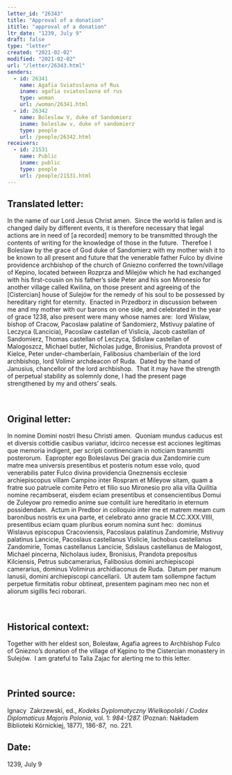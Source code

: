 ```yaml
---
letter_id: "26343"
title: "Approval of a donation"
ititle: "approval of a donation"
ltr_date: "1239, July 9"
draft: false
type: "letter"
created: "2021-02-02"
modified: "2021-02-02"
url: "/letter/26343.html"
senders:
  - id: 26341
    name: Agafia Sviatoslavna of Rus
    iname: agafia sviatoslavna of rus
    type: woman
    url: /woman/26341.html
  - id: 26342
    name: Boleslaw V, duke of Sandomierz
    iname: boleslaw v, duke of sandomierz
    type: people
    url: /people/26342.html
receivers:
  - id: 21531
    name: Public
    iname: public
    type: people
    url: /people/21531.html
---
```

<h2> Translated letter:</h2><p>In the name of our Lord Jesus Christ amen.&nbsp; Since the world is fallen and is changed daily by different events, it is therefore necessary that legal actions are in need of [a recorded] memory to be transmitted through the contents of writing for the knowledge of those in the future.&nbsp; Therefoe I Boleslaw by the grace of God duke of Sandomierz with my mother wish it to be known to all present and future that the venerable father Fulco by divine providence archbishop of the church of Gniezno conferred the town/village of Kepino, located between Rozprza and Milejów which he had exchanged with his first-cousin on his father’s side Peter and his son Mironesio for another village called Kwilina, on those present and agreeing of the [Cistercian] house of Sulejów for the remedy of his soul to be possessed by hereditary right for eternity.&nbsp; Enacted in Przedborz in discussion between me and my mother with our barons on one side, and celebrated in the year of grace 1238, also present were many whose names are:&nbsp; lord Wislaw, bishop of Cracow, Pacoslaw palatine of Sandomierz, Mstivuy palatine of Leczyca (Lancicia), Pacoslaw castellan of Vislicia, Jacob castellan of Sandomierz, Thomas castellan of Leczyca, Sdislaw castellan of Malogoszcz, Michael butler, Nicholas judge, Bronisius, Prandota provost of Kielce, Peter under-chamberlain, Falibosius chamberlain of the lord archbishop, lord Volimir archdeacon of Ruda.&nbsp; Dated by the hand of Janusius, chancellor of the lord archbishop.&nbsp; That it may have the strength of perpetual stability as solemnly done, I had the present page strengthened by my and others’ seals.</p><p>&nbsp;</p><h2 class="mt-4"> Original letter:</h2><p>In nomine Domini nostri Ihesu Christi amen.&nbsp; Quoniam mundus caducus est et diversis cottidie casibus variatur, idcirco necesse est acciones legitimas que memoria indigent, per scripti continenciam in noticiam transmitti posterorum.&nbsp; Eapropter ego Boleslavus Dei gracia dux Zandomirie cum matre mea universis presentibus et posteris notum esse volo, quod venerabilis pater Fulco divina providencia Gneznensis ecclesie archiepiscopus villam Campino inter Rospram et Mileyow sitam, quam a fratre suo patruele comite Petro et filio suo Mironesio pro alia villa Quilitia nomine recambserat, eisdem eciam presentibus et consencientibus Domui de Zuleyow pro remedio anime sue contulit iure hereditario in eternum possidendam.&nbsp; Actum in Predbor in colloquio inter me et matrem meam cum baronibus nostris ex una parte, et celebrato anno gracie M.CC.XXX.VIIII, presentibus eciam quam pluribus eorum nomina sunt hec:&nbsp; dominus Wislavus episcopus Cracoviensis, Pacoslaus palatinus Zandomirie, Mstivuy palatinus Lancicie, Pacoslaus castellanus Vislicie, Iachobus castellanus Zandomirie, Tomas castellanus Lancicie, Sdislaus castellanus de Malogost, Michael pincerna, Nicholaus iudex, Bronisius, Prandota prepositus Kilciensis, Petrus subcamerarius, Falibosius domini archiepiscopi camerarius, dominus Volimirus archidiaconus de Ruda.&nbsp; Datum per manum Ianusii, domini archiepiscopi cancellarii.&nbsp; Ut autem tam sollempne factum perpetue firmitatis robur obtineat, presentem paginam meo nec non et aliorum sigillis feci roborari.</p><p>&nbsp;</p><h2 class="mt-4"> Historical context:</h2><p>Together with her eldest son, Bolesław, Agafia agrees to Archbishop Fulco of Gniezno’s donation of the village of Kępino to the Cistercian monastery in Sulejów.&nbsp; I am grateful to Talia Zajac for alerting me to this letter.</p><p>&nbsp;</p><h2 class="mt-4"> Printed source:</h2><p>Ignacy &nbsp;Zakrzewski, ed., <i>Kodeks Dyplomatyczny Wielkopolski / Codex Diplomaticus Majoris</i> <i>Polonia</i>, vol. 1: <i>984-1287.</i> (Poznań: Nakładem Biblioteki Kórnickiej, 1877), 186-87, &nbsp;no. 221.</p><h2 class="mt-4"> Date:</h2>1239, July 9